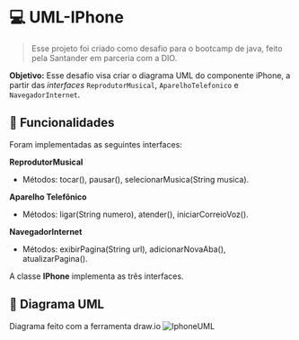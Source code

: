 # 💻 UML-IPhone

> Esse projeto foi criado como desafio para o bootcamp de java, feito pela Santander em parceria com a DIO.

**Objetivo:** Esse desafio visa criar o diagrama UML do componente iPhone, a partir das _interfaces_ `ReprodutorMusical`, `AparelhoTelefonico` e `NavegadorInternet`.


## :space_invader: Funcionalidades
Foram implementadas as seguintes interfaces: 

**ReprodutorMusical**
- Métodos: tocar(), pausar(), selecionarMusica(String musica).

**Aparelho Telefônico**
- Métodos: ligar(String numero), atender(), iniciarCorreioVoz().

**NavegadorInternet**
- Métodos: exibirPagina(String url), adicionarNovaAba(), atualizarPagina().

A classe **IPhone** implementa as três interfaces.


## :space_invader: Diagrama UML
Diagrama feito com a ferramenta draw.io
![IphoneUML](https://github.com/KarolSrmnt/UML-iPhone/assets/166427350/dd8baf19-a875-4382-a695-44efc078a606)
